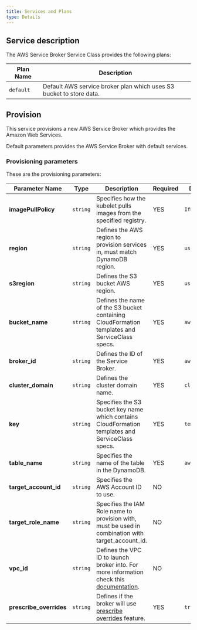 ```yaml
---
title: Services and Plans
type: Details
---
```


## Service description

The AWS Service Broker Service Class provides the following plans:

| Plan Name | Description |
|-----------|-------------|
| `default` | Default AWS service broker plan which uses S3 bucket to store data. |

## Provision

This service provisions a new AWS Service Broker which provides the Amazon Web Services.

Default parameters provides the AWS Service Broker with default services.

### Provisioning parameters

These are the provisioning parameters:

| Parameter Name | Type | Description | Required | Default Value |
|----------------|------|-------------|----------|---------------|
| **imagePullPolicy** | `string` | Specifies how the kubelet pulls images from the specified registry. | YES | `IfNotPresent` |
| **region** | `string` | Defines the AWS region to provision services in, must match DynamoDB region. | YES | `us-east-1` |
| **s3region** | `string` | Defines the S3 bucket AWS region. | YES | `us-east-1` |
| **bucket_name** | `string` | Defines the name of the S3 bucket containing CloudFormation templates and ServiceClass specs. | YES | `awsservicebroker` |
| **broker_id** | `string` | Defines the ID of the Service Broker. | YES | `awsservicebroker` |
| **cluster_domain** | `string` | Defines the cluster domain name. | YES | `cluster.local` |
| **key** | `string` | Specifies the S3 bucket key name which contains CloudFormation templates and ServiceClass specs. | YES | `templates/latest` |
| **table_name** | `string` | Specifies the name of the table in the DynamoDB. | YES | `awssb` |
| **target_account_id** | `string` | Specifies the AWS Account ID to use. | NO |  |
| **target_role_name** | `string` | Specifies the IAM Role name to provision with, must be used in combination with target_account_id. | NO |  |
| **vpc_id** | `string` | Defines the VPC ID to launch broker into. For more information check this [documentation](https://docs.aws.amazon.com/vpc/latest/userguide/vpc-subnets-commands-example.html). | NO |  |
| **prescribe_overrides** | `string` | Defines if the broker will use [prescribe overrides](https://github.com/awslabs/aws-servicebroker/tree/v1.0.0/docs#parameter-overrides) feature. | YES | `true` |
